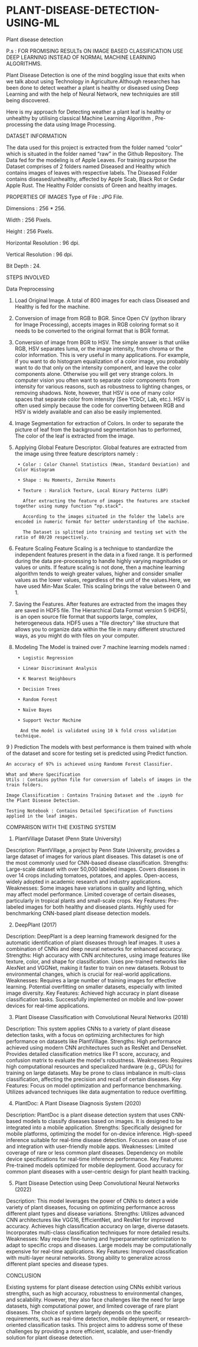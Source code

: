 # PLANT-DISEASE-DETECTION-USING-ML
Plant disease detection

P.s : FOR PROMISING RESULTs ON IMAGE BASED CLASSIFICATION USE DEEP LEARNING INSTEAD OF NORMAL MACHINE LEARNING ALGORITHMS.

Plant Disease Detection is one of the mind boggling issue that exits when we talk about using Technology in Agriculture.Although researches has been done to detect weather a plant is healthy or diseased using Deep Learning and with the help of Neural Network, new techniquies are still being discovered.

Here is my approach for Detecting weather a plant leaf is healthy or unhealthy by utilising classical Machine Learning Algorithm , Pre-processing the data using Image Processing.

 DATASET INFORMATION

The data used for this project is extracted from the folder named “color” which is situated in the folder named “raw” in the Github Repository. The Data fed for the modeling is of Apple Leaves. For training purpose the Dataset comprises of 2 folders named Diseased and Healthy which contains images of leaves with respective labels. The Diseased Folder contains diseased/unhealthy, affected by Apple Scab, Black Rot or Cedar Apple Rust. The Healthy Folder consists of Green and healthy images.

PROPERTIES OF IMAGES
Type of File : JPG File.

Dimensions : 256 * 256.

Width : 256 Pixels.

Height : 256 Pixels.

Horizontal Resolution : 96 dpi.

Vertical Resolution : 96 dpi.

Bit Depth : 24.

STEPS INVOLVED

Data Preprocessing

1) Load Original Image. A total of 800 images for each class Diseased and Healthy is fed for the machine.

2)  Conversion of image from RGB to BGR. Since Open CV (python library for Image Processing), accepts images in RGB coloring format so it needs to be converted to the original format that is BGR format.

3)  Conversion of image from BGR to HSV. The simple answer is that unlike RGB, HSV separates luma, or the image intensity, from chroma or the color information. This is very useful in many applications. For 
    example, if you want to do histogram equalization of a color image, you probably want to do that only on the intensity component, and leave the color components alone. Otherwise you will get very strange 
    colors. In computer vision you often want to separate color components from intensity for various reasons, such as robustness to lighting changes, or removing shadows. Note, however, that HSV is one of many 
    color spaces that separate color from intensity (See YCbCr, Lab, etc.). HSV is often used simply because the code for converting between RGB and HSV is widely available and can also be easily implemented.

4)  Image Segmentation for extraction of Colors. In order to separate the picture of leaf from the background segmentation has to performed, The color of the leaf is extracted from the image.

5)  Applying Global Feature Descriptor. Global features are extracted from the image using three feature descriptors namely :

         • Color : Color Channel Statistics (Mean, Standard Deviation) and Color Histogram

         • Shape : Hu Moments, Zernike Moments

         • Texture : Haralick Texture, Local Binary Patterns (LBP)

           After extracting the feature of images the features are stacked together using numpy function “np.stack”.

           According to the images situated in the folder the labels are encoded in numeric format for better understanding of the machine.

           The Dataset is splitted into training and testing set with the ratio of 80/20 respectively.

6)  Feature Scaling Feature Scaling is a technique to standardize the independent features present in the data in a fixed range. It is performed during the data pre-processing to handle highly varying magnitudes 
    or values or units. If feature scaling is not done, then a machine learning algorithm tends to weigh greater values, higher and consider smaller values as the lower values, regardless of the unit of the 
    values.Here, we have used Min-Max Scaler. This scaling brings the value between 0 and 1.

7)  Saving the Features. After features are extracted from the images they are saved in HDF5 file. The Hierarchical Data Format version 5 (HDF5), is an open source file format that supports large, complex, 
    heterogeneous data. HDF5 uses a "file directory" like structure that allows you to organize data within the file in many different structured ways, as you might do with files on your computer.

8)  Modeling The Model is trained over 7 machine learning models named :

         • Logistic Regression

         • Linear Discriminant Analysis

         • K Nearest Neighbours

         • Decision Trees

         • Random Forest

         • Naïve Bayes

         • Support Vector Machine

          And the model is validated using 10 k fold cross validation technique.

9 ) Prediction The models with best performance is them trained with whole of the dataset and score for testing set is predicted using Predict function.

    An accuracy of 97% is achieved using Randomm Forest Classifier.

    What and Where Specification
    Utils : Contains python file for conversion of labels of images in the train folders.

    Image Classification : Contains Training Dataset and the .ipynb for the Plant Disease Detection.
 
    Testing Notebook : Contains Detailed Specification of Functions applied in the leaf images.

COMPARISON WITH THE EXISTING SYSTEM

1. PlantVillage Dataset (Penn State University)

Description: PlantVillage, a project by Penn State University, provides a large dataset of images for various plant diseases. This dataset is one of the most commonly used for CNN-based disease classification.
Strengths:
Large-scale dataset with over 50,000 labeled images.
Covers diseases in over 14 crops including tomatoes, potatoes, and apples.
Open-access, widely adopted in academic research and industry applications.
Weaknesses:
Some images have variations in quality and lighting, which may affect model performance.
Limited coverage of certain diseases, particularly in tropical plants and small-scale crops.
Key Features:
Pre-labeled images for both healthy and diseased plants.
Highly used for benchmarking CNN-based plant disease detection models.

2. DeepPlant (2017)

Description: DeepPlant is a deep learning framework designed for the automatic identification of plant diseases through leaf images. It uses a combination of CNNs and deep neural networks for enhanced accuracy.
Strengths:
High accuracy with CNN architectures, using image features like texture, color, and shape for classification.
Uses pre-trained networks like AlexNet and VGGNet, making it faster to train on new datasets.
Robust to environmental changes, which is crucial for real-world applications.
Weaknesses:
Requires a large number of training images for effective learning.
Potential overfitting on smaller datasets, especially with limited image diversity.
Key Features:
Achieved high accuracy in plant disease classification tasks.
Successfully implemented on mobile and low-power devices for real-time applications.

3. Plant Disease Classification with Convolutional Neural Networks (2018)

Description: This system applies CNNs to a variety of plant disease detection tasks, with a focus on optimizing architectures for high performance on datasets like PlantVillage.
Strengths:
High performance achieved using modern CNN architectures such as ResNet and DenseNet.
Provides detailed classification metrics like F1 score, accuracy, and confusion matrix to evaluate the model's robustness.
Weaknesses:
Requires high computational resources and specialized hardware (e.g., GPUs) for training on large datasets.
May be prone to class imbalance in multi-class classification, affecting the precision and recall of certain diseases.
Key Features:
Focus on model optimization and performance benchmarking.
Utilizes advanced techniques like data augmentation to reduce overfitting.

4. PlantDoc: A Plant Disease Diagnosis System (2020)

Description: PlantDoc is a plant disease detection system that uses CNN-based models to classify diseases based on images. It is designed to be integrated into a mobile application.
Strengths:
Specifically designed for mobile platforms, optimizing the model for on-device inference.
High-speed inference suitable for real-time disease detection.
Focuses on ease of use and integration with user-friendly mobile apps.
Weaknesses:
Limited coverage of rare or less common plant diseases.
Dependency on mobile device specifications for real-time inference performance.
Key Features:
Pre-trained models optimized for mobile deployment.
Good accuracy for common plant diseases with a user-centric design for plant health tracking.

5. Plant Disease Detection using Deep Convolutional Neural Networks (2022)

Description: This model leverages the power of CNNs to detect a wide variety of plant diseases, focusing on optimizing performance across different plant types and disease variations.
Strengths:
Utilizes advanced CNN architectures like VGG16, EfficientNet, and ResNet for improved accuracy.
Achieves high classification accuracy on large, diverse datasets.
Incorporates multi-class classification techniques for more detailed results.
Weaknesses:
May require fine-tuning and hyperparameter optimization to adapt to specific crops and diseases.
Large models may be computationally expensive for real-time applications.
Key Features:
Improved classification with multi-layer neural networks.
Strong ability to generalize across different plant species and disease types.

CONCLUSION

Existing systems for plant disease detection using CNNs exhibit various strengths, such as high accuracy, robustness to environmental changes, and scalability. However, they also face challenges like the need for large datasets, high computational power, and limited coverage of rare plant diseases. The choice of system largely depends on the specific requirements, such as real-time detection, mobile deployment, or research-oriented classification tasks. This project aims to address some of these challenges by providing a more efficient, scalable, and user-friendly solution for plant disease detection.

